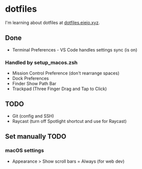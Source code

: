# dotfiles

I'm learning about dotfiles at [dotfiles.eieio.xyz](http://dotfiles.eieio.xyz).

## Done
- Terminal Preferences - VS Code handles settings sync (is on)

### Handled by setup_macos.zsh
- Mission Control Preference (don't rearrange spaces)
- Dock Preferences
- Finder Show Path Bar
- Trackpad (Three Finger Drag and Tap to Click)

## TODO
- Git (config and SSH)
- Raycast (turn off Spotlight shortcut and use for Raycast)

## Set manually TODO

### macOS settings
- Appearance > Show scroll bars = Always (for web dev)
